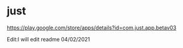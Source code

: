 # just
https://play.google.com/store/apps/details?id=com.just.app.betav03

Edit:I will edit readme 04/02/2021
